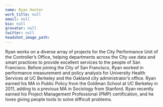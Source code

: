 ```yaml
---
name: Ryan Hunter
work_title: null
email: null
bio: null
gravatar: null
twitter: null
headshot_image_path:
---
```



Ryan works on a diverse array of projects for the City Performance Unit of the Controller’s Office, helping departments across the City use data and smart practices to provide excellent services to the people of San Francisco. Before joining the City of San Francisco, Ryan worked in performance measurement and policy analysis for University Health Services at UC Berkeley and the Oakland city administrator’s office. Ryan earned his MA in Public Policy from the Goldman School at UC Berkeley in 2011, adding to a previous MA in Sociology from Stanford. Ryan recently earned his Project Management Professional (PMP) certification, and he loves giving people tools to solve difficult problems.